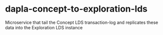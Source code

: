 # dapla-concept-to-exploration-lds

Microservice that tail the Concept LDS transaction-log and replicates these data into the Exploration LDS instance
